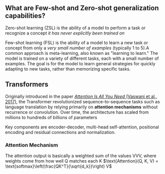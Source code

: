 
## What are Few-shot and Zero-shot generalization capabilities?

Zero-shot learning (ZSL) is the ability of a model to perform a task or recognize a concept _it has never explicitly been trained on_

Few-shot learning (FSL) is the ability of a model to learn a new task or concept from only a _very small number of examples_ (typically 1 to 5).A common approach is meta-learning, also known as "learning to learn." The model is trained on a variety of different tasks, each with a small number of examples. The goal is for the model to learn general strategies for quickly adapting to new tasks, rather than memorizing specific tasks.

## Transformers

Originally introduced in the paper [_Attention Is All You Need_ (Vaswani et al., 2017)](https://arxiv.org/abs/1706.03762), the Transformer revolutionized sequence-to-sequence tasks such as language translation by relying primarily on **attention mechanisms** without recurrence or convolution. Over time, the architecture has scaled from millions to hundreds of billions of parameters

Key components are encoder-decoder, multi-head self-attention, positional encoding and residual connections and normalization. 

### Attention Mechanism
The attention output is basically a weighted sum of the values VVV, where weights come from how well Q matches each K
$\text{Attention}(Q, K, V) = \text{softmax}\left(\frac{QK^T}{\sqrt{d_k}}\right) V$
